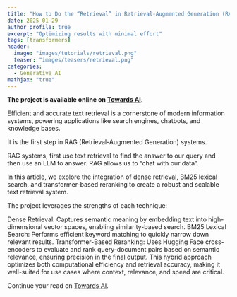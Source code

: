 ```yaml
---
title: "How to Do the “Retrieval” in Retrieval-Augmented Generation (RAG)"
date: 2025-01-29
author_profile: true
excerpt: "Optimizing results with minimal effort"
tags: [transformers]
header:
  image: "images/tutorials/retrieval.png"
  teaser: "images/teasers/retrieval.png"
categories:
  - Generative AI
mathjax: "true"
---
```


**The project is available online on [Towards AI](https://medium.com/towards-artificial-intelligence/how-to-do-the-retrieval-in-retrieval-augmented-generation-rag-c96c0faea086)**.

Efficient and accurate text retrieval is a cornerstone of modern information systems, powering applications like search engines, chatbots, and knowledge bases.

It is the first step in RAG (Retrieval-Augmented Generation) systems.

RAG systems, first use text retrieval to find the answer to our query and then use an LLM to answer. RAG allows us to “chat with our data”.

In this article, we explore the integration of dense retrieval, BM25 lexical search, and transformer-based reranking to create a robust and scalable text retrieval system.

The project leverages the strengths of each technique:

Dense Retrieval: Captures semantic meaning by embedding text into high-dimensional vector spaces, enabling similarity-based search.
BM25 Lexical Search: Performs efficient keyword matching to quickly narrow down relevant results.
Transformer-Based Reranking: Uses Hugging Face cross-encoders to evaluate and rank query-document pairs based on semantic relevance, ensuring precision in the final output.
This hybrid approach optimizes both computational efficiency and retrieval accuracy, making it well-suited for use cases where context, relevance, and speed are critical.

Continue your read on [Towards AI](https://medium.com/towards-artificial-intelligence/how-to-do-the-retrieval-in-retrieval-augmented-generation-rag-c96c0faea086).